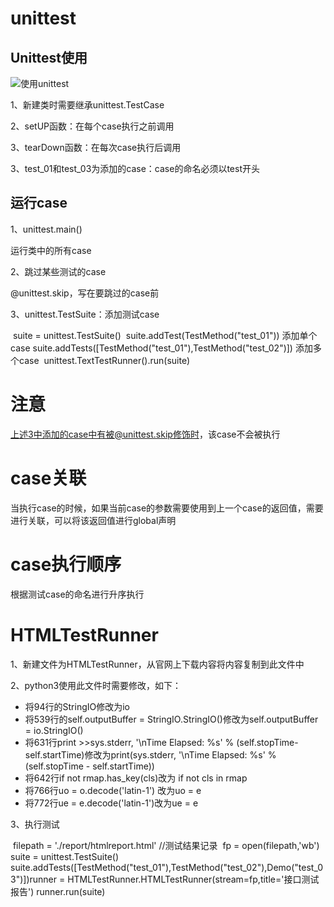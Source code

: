 # unittest

## Unittest使用

![使用unittest](E:\API-Testing\images\使用unittest.png)

1、新建类时需要继承unittest.TestCase

2、setUP函数：在每个case执行之前调用

3、tearDown函数：在每次case执行后调用

3、test_01和test_03为添加的case：case的命名必须以test开头

## 运行case

1、unittest.main()

运行类中的所有case

2、跳过某些测试的case

@unittest.skip，写在要跳过的case前

3、unittest.TestSuite：添加测试case

​    suite = unittest.TestSuite()
​    suite.addTest(TestMethod("test_01"))      添加单个case
​    suite.addTests([TestMethod("test_01"),TestMethod("test_02")])   添加多个case
​    unittest.TextTestRunner().run(suite)

# 注意

上述3中添加的case中有被@unittest.skip修饰时，该case不会被执行

# case关联

当执行case的时候，如果当前case的参数需要使用到上一个case的返回值，需要进行关联，可以将该返回值进行global声明



# case执行顺序

根据测试case的命名进行升序执行

# HTMLTestRunner

1、新建文件为HTMLTestRunner，从官网上下载内容将内容复制到此文件中

2、python3使用此文件时需要修改，如下：

+ 将94行的StringIO修改为io
+ 将539行的self.outputBuffer = StringIO.StringIO()修改为self.outputBuffer = io.StringIO()
+ 将631行print >>sys.stderr, '\nTime Elapsed: %s' % (self.stopTime-self.startTime)修改为print(sys.stderr, '\nTime Elapsed: %s' % (self.stopTime - self.startTime))
+ 将642行if not rmap.has_key(cls)改为 if not cls in rmap 
+ 将766行uo = o.decode('latin-1') 改为uo = e
+ 将772行ue = e.decode('latin-1')改为ue = e

3、执行测试

​    filepath = './report/htmlreport.html'     //测试结果记录
​    fp = open(filepath,'wb')
​    suite = unittest.TestSuite()
​    suite.addTests([TestMethod("test_01"),TestMethod("test_02"),Demo("test_03")])
​    runner = HTMLTestRunner.HTMLTestRunner(stream=fp,title='接口测试报告')
​    runner.run(suite)